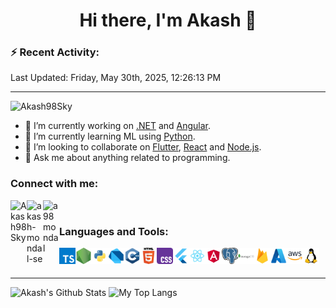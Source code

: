 <h1 align="center">Hi there, I'm Akash 👋</h1>

### :zap: Recent Activity:
<!--RECENT_ACTIVITY:last_update-->
Last Updated: Friday, May 30th, 2025, 12:26:13 PM
<!--RECENT_ACTIVITY:last_update_end-->
<!--RECENT_ACTIVITY:start-->
<!--RECENT_ACTIVITY:end-->

---

<p align="left"> <img src="https://komarev.com/ghpvc/?username=Akash98Sky" alt="Akash98Sky" /> </p>

- 🔭 I’m currently working on [.NET](https://learn.microsoft.com/en-us/dotnet/core/introduction) and [Angular](https://angular.io/).
- 🌱 I’m currently learning ML using [Python](https://www.python.org/).
- 👯 I’m looking to collaborate on [Flutter](https://flutter.dev/), [React](https://reactjs.org) and [Node.js](https://nodejs.org/).
- 💬 Ask me about anything related to programming.


### Connect with me:

[<img align="left" src="https://static.cdnlogo.com/logos/t/84/telegram.svg" alt="Akash98Sky" width="26px" style="{fill: green;}" />](https://t.me/Akash98Sky)
[<img align="left" src="https://cdn.worldvectorlogo.com/logos/linkedin-icon.svg" alt="akash-mondal-se" width="26px" />](https://www.linkedin.com/in/akash-mondal-se)
[<img align="left" src="https://www.svgrepo.com/download/217146/gmail.svg" alt="a98mondal" width="26px" />](mailto:a98mondal@gmail.com)
<br/>


### Languages and Tools:

<img align="left" alt="TypeScript" width="26px" src="https://github.com/github/explore/raw/main/topics/typescript/typescript.png" />
<img align="left" alt="Node.js" width="26px" src="https://github.com/github/explore/raw/main/topics/nodejs/nodejs.png" />
<img align="left" alt="python" width="26px" src="https://github.com/github/explore/raw/main/topics/python/python.png" />
<img align="left" alt="dart" width="26px" src="https://github.com/github/explore/raw/main/topics/dart/dart.png" />
<img align="left" alt="C++" width="26px" src="https://github.com/github/explore/raw/main/topics/cpp/cpp.png" />
<img align="left" alt="HTML5" width="26px" src="https://github.com/github/explore/raw/main/topics/html/html.png" />
<img align="left" alt="CSS3" width="26px" src="https://github.com/github/explore/raw/main/topics/css/css.png" />

<img align="left" alt="Flutter" width="26px" src="https://github.com/github/explore/raw/main/topics/flutter/flutter.png"/>
<img align="left" alt="Flutter" width="26px" src="https://github.com/github/explore/raw/main/topics/react/react.png"/>
<img align="left" alt="Flutter" width="26px" src="https://github.com/github/explore/raw/main/topics/angular/angular.png"/>

<img align="left" alt="MySQL" width="26px" src="https://github.com/github/explore/raw/main/topics/postgresql/postgresql.png" />
<img align="left" alt="MongoDB" width="26px" src="https://github.com/github/explore/raw/main/topics/mongodb/mongodb.png" />

<img align="left" alt="Firebase" width="26px" src="https://github.com/github/explore/raw/main/topics/firebase/firebase.png" />
<img align="left" alt="Firebase" width="26px" src="https://github.com/github/explore/raw/main/topics/azure/azure.png" />
<img align="left" alt="Firebase" width="26px" src="https://github.com/github/explore/raw/main/topics/aws/aws.png" />

<img align="left" alt="Linux" width="26px" src="https://github.com/github/explore/raw/main/topics/linux/linux.png" />

<br/>
<br/>

---
![Akash's Github Stats](https://github-readme-stats.vercel.app/api?username=Akash98Sky&show_icons=true&theme=radical)  ![My Top Langs](https://github-readme-stats.vercel.app/api/top-langs/?username=Akash98Sky&show_icons=true&layout=compact&langs_count=8&theme=radical&exclude_repo=android_kernel_leeco_msm8976,android_device_leeco_s2,proprietary_vendor_leeco,twrp_device_leeco_s2,device_leeco_s2-P,device_leeco_s2-O)
